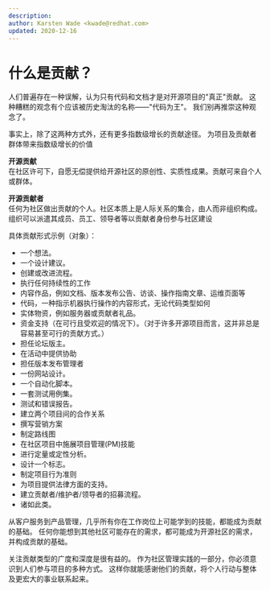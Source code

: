 ```yaml
---
description:
author: Karsten Wade <kwade@redhat.com>
updated: 2020-12-16
---
```


# 什么是贡献？

人们普遍存在一种误解，认为只有代码和文档才是对开源项目的"真正"贡献。
这种糟糕的观念有个应该被历史淘汰的名称——"代码为王"。
我们别再推崇这种观念了。

事实上，除了这两种方式外，还有更多指数级增长的贡献途径。
为项目及贡献者群体带来指数级增长的价值

**开源贡献**  
在社区许可下，自愿无偿提供给开源社区的原创性、实质性成果。贡献可来自个人或群体。

**开源贡献者**  
任何为社区做出贡献的个人。社区本质上是人际关系的集合，由人而非组织构成。组织可以派遣其成员、员工、领导者等以贡献者身份参与社区建设

具体贡献形式示例（对象）：

* 一个想法。
* 一个设计建议。
* 创建或改进流程。
* 执行任何持续性的工作
* 内容作品，例如文档、版本发布公告、访谈、操作指南文章、运维页面等
* 代码，一种指示机器执行操作的内容形式，无论代码类型如何
* 实体物资，例如服务器或贡献者礼品。
* 资金支持（在可行且受欢迎的情况下）。（对于许多开源项目而言，这并非总是容易甚至可行的贡献方式。）
* 担任论坛版主。
* 在活动中提供协助
* 担任版本发布管理者
* 一份网站设计。
* 一个自动化脚本。
* 一套测试用例集。
* 测试和错误报告。
* 建立两个项目间的合作关系
* 撰写营销方案
* 制定路线图
* 在社区项目中施展项目管理(PM)技能
* 进行定量或定性分析。
* 设计一个标志。
* 制定项目行为准则
* 为项目提供法律方面的支持。
* 建立贡献者/维护者/领导者的招募流程。
* 诸如此类。

从客户服务到产品管理，几乎所有你在工作岗位上可能学到的技能，都能成为贡献的基础。
任何你能想到其他社区可能存在的需求，都可能成为开源社区的需求，并构成贡献的基础。

关注贡献类型的广度和深度是很有益的。
作为社区管理实践的一部分，你必须意识到人们参与项目的多种方式。
这样你就能感谢他们的贡献，将个人行动与整体及更宏大的事业联系起来。

